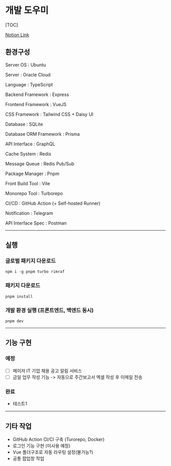 # 개발 도우미

[TOC]

[Notion Link](https://www.notion.so/4d3b8c7aeb0b4b149da887c6dbdc609b)

## 환경구성

Server OS : Ubuntu

Server : Oracle Cloud

Language : TypeScript

Backend Framework : Express

Frontend Framework : VueJS

CSS Framework : Tailwind CSS + Daisy UI

Database : SQLite

Database ORM Framework : Prisma

API Interface : GraphQL

Cache System : Redis

Message Queue : Redis Pub/Sub

Package Manager : Pnpm

Front Build Tool : Vite

Monorepo Tool : Turborepo

CI/CD : GitHub Action (+ Self-hosted Runner)

Notification : Telegram

API Interface Spec : Postman

---

## 실행

### 글로벌 패키지 다운로드

```shell
npm i -g pnpm turbo rimraf
```

### 패키지 다운로드

```shell
pnpm install
```

### 개발 환경 실행 (프론트엔드, 백엔드 동시)

```shell
pnpm dev
```

---

## 기능 구현

### 예정

- [ ] 메이저 IT 기업 채용 공고 알림 서비스
- [ ] 금일 업무 작성 기능 -> 자동으로 주간보고서 엑셀 작성 후 이메일 전송

### 완료

- 테스트1

---

## 기타 작업

- GitHub Action CI/CI 구축 (Turorepo, Docker)
- 로그인 기능 구현 (미사용 예정)
- Vue 폴더구조로 자동 라우팅 설정(불가능?)
- 공통 팝업창 작업
